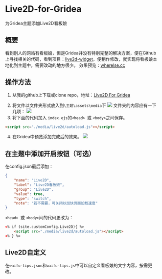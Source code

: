 # Live2D-for-Gridea
 为Gridea主题添加Live2D看板娘

## 概要
看到别人的网站有看板娘，但是Gridea并没有特别完整的解决方案，便在Github上寻找相关的代码，看到项目：[live2d-widget](https://github.com/stevenjoezhang/live2d-widget)，便稍作修改，就实现将看板娘本地化到主题中，需要改动的地方很少。
效果预览：[wherelse.cc](https://wherelse.cc)
## 操作方法
1) 从我的github上下载或clone repo，地址：[Live2D For Gridea](https://github.com/wherelse/Live2D-for-Gridea)
2. 将文件以文件夹形式放入到`\主题\assets\media`下
![](/img/1583685033340.png)
文件夹的内容应有一下几项：
![](/img/1583685129035.png)
3. 将下面的代码加入 `index.ejs`的`<head> `或 `<body>`之间保存。
```html
<script src="./media/live2d/autoload.js"></script>
```
4. 在Gridea中预览添加完成后的效果。
![](/img/1583685534617.png)
   
## 在主题中添加开启按钮（可选）
在config.json最后添加：
```json
{
    "name": "Live2D",
    "label": "Live2D看板娘",
    "group": "Live2D",
    "value": true,
    "type": "switch",
    "note": "若不需要，可关闭以加快页面加载速度"
}
```
`<head> `或 `<body>`间的代码更改为：

```html
<% if (site.customConfig.Live2D){ %>
    <script src="./media/live2d/autoload.js"></script>
<% } %>
```

## Live2D自定义
在`waifu-tips.json`和`waifu-tips.js`中可以自定义看板娘的文字内容，按需更改。